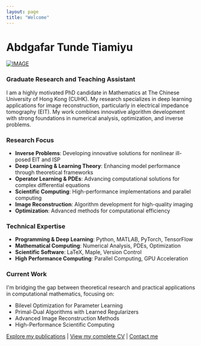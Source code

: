 ```yaml
---
layout: page
title: "Welcome"
---
```


# Abdgafar Tunde Tiamiyu

[![IMAGE](https://avatars.githubusercontent.com/u/44282094?v=4)](https://github.com/abdgafartunde)

### Graduate Research and Teaching Assistant
I am a highly motivated PhD candidate in Mathematics at The Chinese University of Hong Kong (CUHK). My research specializes in deep learning applications for image reconstruction, particularly in electrical impedance tomography (EIT). My work combines innovative algorithm development with strong foundations in numerical analysis, optimization, and inverse problems.

### Research Focus
- **Inverse Problems**: Developing innovative solutions for nonlinear ill-posed EIT and ISP
- **Deep Learning & Learning Theory**: Enhancing model performance through theoretical frameworks
- **Operator Learning & PDEs**: Advancing computational solutions for complex differential equations
- **Scientific Computing**: High-performance implementations and parallel computing
- **Image Reconstruction**: Algorithm development for high-quality imaging
- **Optimization**: Advanced methods for computational efficiency

### Technical Expertise
- **Programming & Deep Learning**: Python, MATLAB, PyTorch, TensorFlow
- **Mathematical Computing**: Numerical Analysis, PDEs, Optimization
- **Scientific Software**: LaTeX, Maple, Version Control
- **High Performance Computing**: Parallel Computing, GPU Acceleration

### Current Work
I'm bridging the gap between theoretical research and practical applications in computational mathematics, focusing on:
- Bilevel Optimization for Parameter Learning
- Primal-Dual Algorithms with Learned Regularizers
- Advanced Image Reconstruction Methods
- High-Performance Scientific Computing

[Explore my publications](/publications) | [View my complete CV](/cv) | [Contact me](/about)
